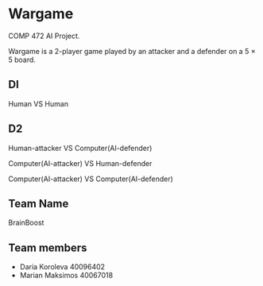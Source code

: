 # Wargame

COMP 472 AI Project.

Wargame is a 2-player game played by an attacker and a defender on a 5 × 5 board. 

## DI 
Human VS Human 

## D2
Human-attacker  VS Computer(AI-defender)

Computer(AI-attacker) VS Human-defender

Computer(AI-attacker) VS Computer(AI-defender)

## Team Name

BrainBoost

## Team members

- Daria Koroleva 40096402
- Marian Maksimos 40067018
